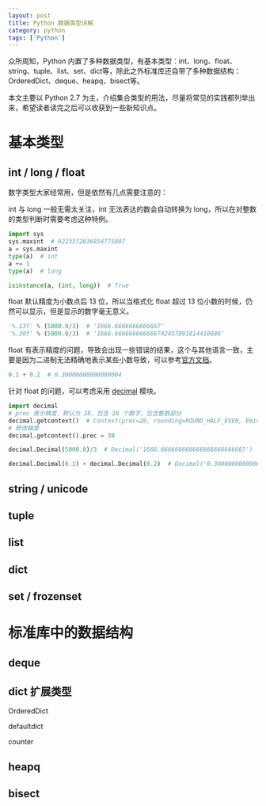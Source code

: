 ```yaml
---
layout: post
title: Python 数据类型详解
category: python
tags: ['Python']
---
```


众所周知，Python 内置了多种数据类型，有基本类型：int、long、float、string、tuple、list、set、dict等，除此之外标准库还自带了多种数据结构：OrderedDict、deque、heapq、bisect等。

本文主要以 Python 2.7 为主，介绍集合类型的用法，尽量将常见的实践都列举出来，希望读者读完之后可以收获到一些新知识点。

# 基本类型

## int / long / float

数字类型大家经常用，但是依然有几点需要注意的：

int 与 long 一般无需太关注，int 无法表达的数会自动转换为 long，所以在对整数的类型判断时需要考虑这种特例。

```python
import sys
sys.maxint  # 9223372036854775807
a = sys.maxint
type(a)  # int
a += 1
type(a)  # long

isinstance(a, (int, long))  # True
```

float 默认精度为小数点后 13 位，所以当格式化 float 超过 13 位小数的时候，仍然可以显示，但是显示的数字毫无意义。

```python
'%.13f' % (5000.0/3)  # '1666.6666666666667'
'%.30f' % (5000.0/3)  # '1666.666666666666742457891814410686'
```

float 有表示精度的问题，导致会出现一些错误的结果，这个与其他语言一致，主要是因为二进制无法精确地表示某些小数导致，可以参考[官方文档](https://docs.python.org/2/tutorial/floatingpoint.html#representation-error)。

```python
0.1 + 0.2  # 0.30000000000000004
```

针对 float 的问题，可以考虑采用 [decimal](https://docs.python.org/2/library/decimal.html) 模块。

```python
import decimal
# prec 表示精度，默认为 28，包含 28 个数字，包含整数部分
decimal.getcontext()  # Context(prec=28, rounding=ROUND_HALF_EVEN, Emin=-999999999, Emax=999999999, capitals=1, flags=[], traps=[InvalidOperation, DivisionByZero, Overflow])
# 修改精度
decimal.getcontext().prec = 30

decimal.Decimal(5000.0)/3  # Decimal('1666.666666666666666666666667')

decimal.Decimal(0.1) + decimal.Decimal(0.2)  # Decimal('0.30000000000000001665334536937734810635447502136230')
```

## string / unicode



## tuple

## list

## dict

## set / frozenset

# 标准库中的数据结构

## deque

## dict 扩展类型

OrderedDict

defaultdict

counter

## heapq

## bisect

#
